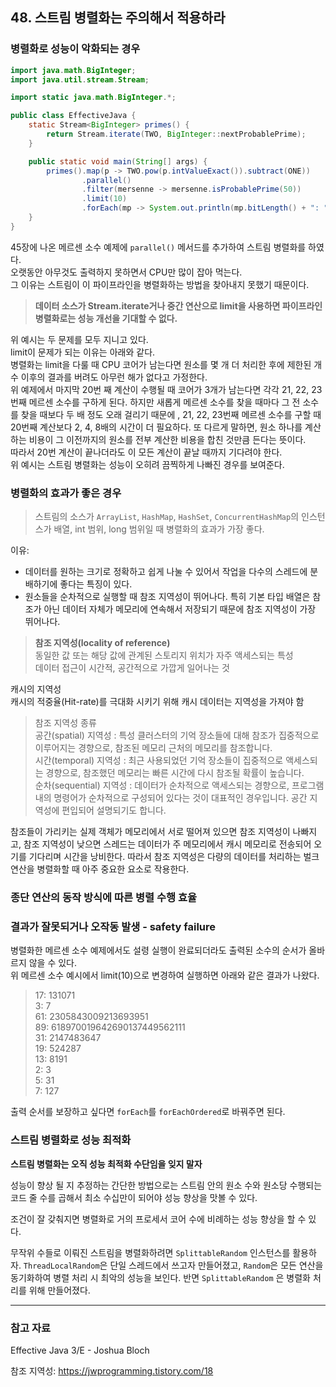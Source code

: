 ## 48. 스트림 병렬화는 주의해서 적용하라

### 병렬화로 성능이 악화되는 경우

```java
import java.math.BigInteger;
import java.util.stream.Stream;

import static java.math.BigInteger.*;

public class EffectiveJava {
    static Stream<BigInteger> primes() {
        return Stream.iterate(TWO, BigInteger::nextProbablePrime);
    }

    public static void main(String[] args) {
        primes().map(p -> TWO.pow(p.intValueExact()).subtract(ONE))
                .parallel()
                .filter(mersenne -> mersenne.isProbablePrime(50))
                .limit(10)
                .forEach(mp -> System.out.println(mp.bitLength() + ": " + mp));
    }
}
```

45장에 나온 메르센 소수 예제에 `parallel()` 메서드를 추가하여 스트림 병렬화를 하였다. <br>
오랫동안 아무것도 출력하지 못하면서 CPU만 많이 잡아 먹는다.
<br>
그 이유는 스트림이 이 파이프라인을 병렬화하는 방법을 찾아내지 못했기 때문이다. 
<br>
>**데이터 소스가 Stream.iterate거나 중간 연산으로 limit을 사용하면 파이프라인 병렬화로는 성능 개선을 기대할 수 없다.**


위 예시는 두 문제를 모두 지니고 있다.
<br>
limit이 문제가 되는 이유는 아래와 같다.<br>
병렬화는 limit을 다룰 때 CPU 코어가 남는다면 원소를 몇 개 더 처리한 후에 제한된 개수 이후의 결과를 버려도 아무런 해가 없다고 가정한다. <br>
위 예제에서 마지막 20번 째 계산이 수행될 때 코어가 3개가 남는다면 각각 21, 22, 23번째 메르센 소수를 구하게 된다. 하지만 새롭게 메르센 소수를 찾을 때마다 그 전 소수를 찾을 때보다 두 배 정도 오래 걸리기 때문에 , 21, 22, 23번째 메르센 소수를 구할 때 20번째 계산보다 2, 4, 8배의 시간이 더 필요하다. 
또 다르게 말하면, 원소 하나를 계산하는 비용이 그 이전까지의 원소를 전부 계산한 비용을 합친 것만큼 든다는 뜻이다. 
<br>
따라서 20번 계산이 끝나더라도 이 모든 계산이 끝날 때까지 기다려야 한다. 
<br>
위 예시는 스트림 병렬화는 성능이 오히려 끔찍하게 나빠진 경우를 보여준다.

### 병렬화의 효과가 좋은 경우

> 스트림의 소스가 `ArrayList`, `HashMap`, `HashSet`, `ConcurrentHashMap`의 인스턴스가 배열, int 범위, long 범위일 때 병렬화의 효과가 가장 좋다.

이유:
- 데이터를 원하는 크기로 정확하고 쉽게 나눌 수 있어서 작업을 다수의 스레드에 분배하기에 좋다는 특징이 있다.
- 원소들을 순차적으로 실행할 때 참조 지역성이 뛰어나다. 특히 기본 타입 배열은 참조가 아닌 데이터 자체가 메모리에 연속해서 저장되기 때문에 참조 지역성이 가장 뛰어나다.

> **참조 지역성(locality of reference)**<br>
동일한 값 또는 해당 값에 관계된 스토리지 위치가 자주 액세스되는 특성 <br>
데이터 접근이 시간적, 공간적으로 가깝게 일어나는 것 <br>

캐시의 지역성 <br>
캐시의 적중율(Hit-rate)를 극대화 시키기 위해 캐시 데이터는 지역성을 가져야 함

> 참조 지역성 종류<br>
공간(spatial) 지역성 : 특성 클러스터의 기억 장소들에 대해 참조가 집중적으로 이루어지는 경향으로, 참조된 메모리 근처의 메모리를 참조합니다.<br>
시간(temporal) 지역성 : 최근 사용되었던 기억 장소들이 집중적으로 액세스되는 경향으로, 참조했던 메모리는 빠른 시간에 다시 참조될 확률이 높습니다. <br>
순차(sequential) 지역성 : 데이터가 순차적으로 액세스되는 경향으로, 프로그램 내의 명령어가 순차적으로 구성되어 있다는 것이 대표적인 경우입니다. 공간 지역성에 편입되어 설명되기도 합니다.

참조들이 가리키는 실제 객체가 메모리에서 서로 떨어져 있으면 참조 지역성이 나빠지고, 참조 지역성이 낮으면 스레드는 데이터가 주 메모리에서 캐시 메모리로 전송되어 오기를 기다리며 시간을 낭비한다. 따라서 참조 지역성은 다량의 데이터를 처리하는 벌크 연산을 병렬화할 때 아주 중요한 요소로 작용한다.

### 종단 연산의 동작 방식에 따른 병렬 수행 효율


### 결과가 잘못되거나 오작동 발생 - safety failure
병렬화한 메르센 소수 예제에서도 설령 실행이 완료되더라도 출력된 소수의 순서가 올바르지 않을 수 있다. <br>
위 메르센 소수 예시에서 limit(10)으로 변경하여 실행하면 아래와 같은 결과가 나왔다. <br>
> 17: 131071  <br>
3: 7 <br>
61: 2305843009213693951 <br>
89: 618970019642690137449562111 <br>
31: 2147483647 <br>
19: 524287 <br>
13: 8191 <br>
2: 3 <br>
5: 31 <br>
7: 127 <br>

출력 순서를 보장하고 싶다면 `forEach`를 `forEachOrdered`로 바꿔주면 된다.


### 스트림 병렬화로 성능 최적화
**스트림 병렬화는 오직 성능 최적화 수단임을 잊지 말자**

성능이 향상 될 지 추정하는 간단한 방법으로는 스트림 안의 원소 수와 원소당 수행되는 코드 줄 수를 곱해서 최소 수십만이 되어야 성능 향상을 맛볼 수 있다.

조건이 잘 갖춰지면 병렬화로 거의 프로세서 코어 수에 비례하는 성능 향상을 할 수 있다.

무작위 수들로 이뤄진 스트림을 병렬화하려면 `SplittableRandom` 인스턴스를 활용하자. `ThreadLocalRandom`은 단일 스레드에서 쓰고자 만들어졌고, `Random`은 모든 연산을 동기화하여 병렬 처리 시 최악의 성능을 보인다. 반면 `SplittableRandom` 은 병렬화 처리를 위해 만들어졌다.


***

### 참고 자료
Effective Java 3/E - Joshua Bloch <br>

참조 지역성:
https://jwprogramming.tistory.com/18
